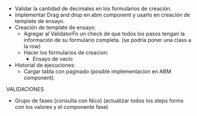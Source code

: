 - Validar la cantidad de decimales en los formularios de creación.
- implementar Drag and drop en abm component y usarlo en creación de template de ensayo. 
- Creación de template de ensayo:
  - Agregar al ValidatorFn un check de que todos los pasos tengan la información de su formulario completa. (se podría poner una class a la row)
  - Hacer los formularios de creacion:
    - Ensayo de vacío
- Historial de ejecuciones:
  - Cargar tabla con paginado (posible implementacion en ABM component).


VALIDACIONES
- Grupo de fases (consulta con Nico) (actualizar todos los steps forms con los valores y el componente fase)